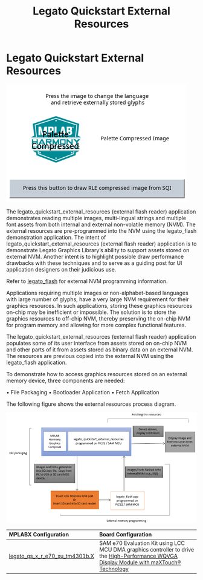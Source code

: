﻿---
parent: Example Applications
title: Legato Quickstart External Resources
nav_order: 5
---

# Legato Quickstart External Resources

![](./../../docs/html/legato_quickstart_ext_res.png)

The legato_quickstart_external_resources (external flash reader) application demonstrates reading multiple images, multi-lingual strings and multiple font assets from both internal and external non-volatile memory (NVM).  The external resources are pre-programmed into the NVM using the legato_flash demonstration application.
The intent of legato_quickstart_external_resources (external flash reader) application is to demonstrate Legato Graphics Library’s ability to support assets stored on external NVM.  Another intent is to highlight possible draw performance drawbacks with these techniques and to serve as a guiding post for UI application designers on their judicious use.

Refer to [legato_flash](../legato_flash/readme.md) for external NVM programming information.

Applications requiring multiple images or non-alphabet-based languages with large number of glyphs, have a very large NVM requirement for their graphics resources.   In such applications, storing these graphics resources on-chip may be inefficient or impossible.  The solution is to store the graphics resources to off-chip NVM, thereby preserving the on-chip NVM for program memory and allowing for more complex functional features.

The legato_quickstart_external_resources (external flash reader) application populates some of its user interface from assets stored on on-chip NVM and other parts of it from assets stored as binary data on an external NVM.   The resources are previous copied into the external NVM using the legato_flash application.

To demonstrate how to access graphics resources stored on an external memory device, three components are needed:

•	File Packaging 
•	Bootloader Application 
•	Fetch Application 

The following figure shows the external resources process diagram.

![](./../../docs/html/external_resources_flash_reader_diagram.png)

|MPLABX Configuration|Board Configuration|
|:-------------------|:------------------|
|[legato_qs_x_r_e70_xu_tm4301b.X](./firmware/legato_qs_x_r_e70_xu_tm4301b.X/readme.md)|SAM e70 Evaluation Kit using LCC MCU DMA graphics controller to drive the [High-Performance WQVGA Display Module with maXTouch® Technology](https://www.microchip.com/DevelopmentTools/ProductDetails/PartNO/AC320005-4)|